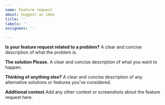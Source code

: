 ```yaml
---
name: Feature request
about: Suggest an idea
title: ''
labels: ''
assignees: ''

---
```


**Is your feature request related to a problem?**
A clear and concise description of what the problem is.

**The solution Please.**
A clear and concise description of what you want to happen.

**Thinking of anything else?**
A clear and concise description of any alternative solutions or features you've considered.

**Additional context**
Add any other context or screenshots about the feature request here.
